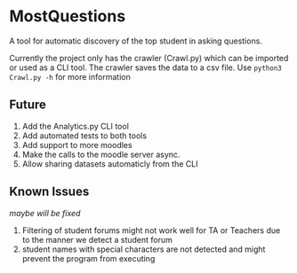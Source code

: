 # MostQuestions
A tool for automatic discovery of the top student in asking questions.

Currently the project only has the crawler (Crawl.py)  which can be imported or used as a CLI tool.
The crawler saves the data to a csv file.
Use `python3 Crawl.py -h` for more information

## Future
1. Add the Analytics.py CLI tool
2. Add automated tests to both tools
3. Add support to more moodles
4. Make the calls to the moodle server async.
5. Allow sharing datasets automaticly from the CLI

## Known Issues
*maybe will be fixed*
1. Filtering of student forums might not work well for TA or Teachers due to the manner we detect a student forum
2. student names with special characters are not detected and might prevent the program from executing
